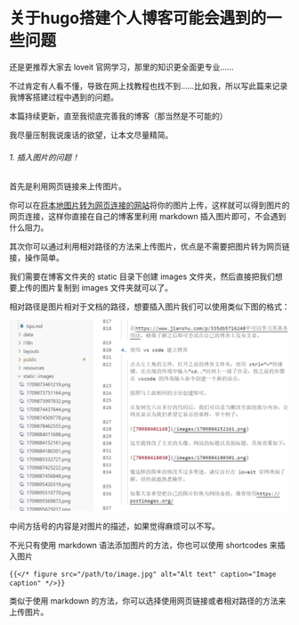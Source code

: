 # 关于hugo搭建个人博客可能会遇到的一些问题


还是更推荐大家去 loveit 官网学习，那里的知识更全面更专业……

不过肯定有人看不懂，导致在网上找教程也找不到……比如我，所以写此篇来记录我博客搭建过程中遇到的问题。

本篇持续更新，直至我彻底完善我的博客（那当然是不可能的）

我尽量压制我说废话的欲望，让本文尽量精简。

###### 1. 插入图片的问题！

首先是利用网页链接来上传图片。

你可以在[将本地图片转为网页连接的网站](https://postimages.org/)将你的图片上传，这样就可以得到图片的网页连接，这样你直接在自己的博客里利用 markdown 插入图片即可，不会遇到什么阻力。

其次你可以通过利用相对路径的方法来上传图片，优点是不需要把图片转为网页链接，操作简单。

我们需要在博客文件夹的 static 目录下创建 images 文件夹，然后直接把我们想要上传的图片复制到 images 文件夹就可以了。

相对路径是图片相对于文档的路径，想要插入图片我们可以使用类似下图的格式：

![](/images/1709963827948.jpg)

中间方括号的内容是对图片的描述，如果觉得麻烦可以不写。

不光只有使用 markdown 语法添加图片的方法，你也可以使用 shortcodes 来插入图片

```
{{</* figure src="/path/to/image.jpg" alt="Alt text" caption="Image caption" */>}}

```

类似于使用 markdown 的方法，你可以选择使用网页链接或者相对路径的方法来上传图片。

